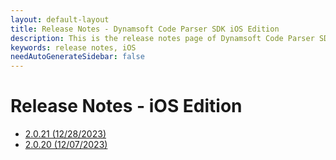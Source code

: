 ```yaml
---
layout: default-layout
title: Release Notes - Dynamsoft Code Parser SDK iOS Edition
description: This is the release notes page of Dynamsoft Code Parser SDK iOS Edition.
keywords: release notes, iOS
needAutoGenerateSidebar: false
---
```


# Release Notes - iOS Edition

- [2.0.21 (12/28/2023)](ios-2.md#2021-12282023)
- [2.0.20 (12/07/2023)](ios-2.md#2020-12072023)
